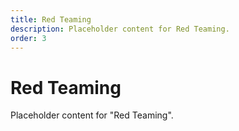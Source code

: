 ```yaml
---
title: Red Teaming
description: Placeholder content for Red Teaming.
order: 3
---
```


# Red Teaming

Placeholder content for "Red Teaming".
